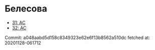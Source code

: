 # Белесова
- [31: AC](31.md)
- [32: AC](32.md)

Commit: a048aabd5d158c8349323e62e6f13b8562a510dc
 fetched at: 20201128-061712
